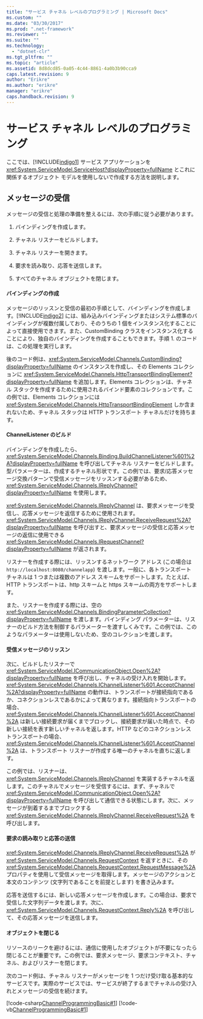 ```yaml
---
title: "サービス チャネル レベルのプログラミング | Microsoft Docs"
ms.custom: ""
ms.date: "03/30/2017"
ms.prod: ".net-framework"
ms.reviewer: ""
ms.suite: ""
ms.technology: 
  - "dotnet-clr"
ms.tgt_pltfrm: ""
ms.topic: "article"
ms.assetid: 8d8dcd85-0a05-4c44-8861-4a0b3b90cca9
caps.latest.revision: 9
author: "Erikre"
ms.author: "erikre"
manager: "erikre"
caps.handback.revision: 9
---
```

# サービス チャネル レベルのプログラミング
ここでは、[!INCLUDE[indigo1](../../../../includes/indigo1-md.md)] サービス アプリケーションを <xref:System.ServiceModel.ServiceHost?displayProperty=fullName> とこれに関係するオブジェクト モデルを使用しないで作成する方法を説明します。  
  
## メッセージの受信  
 メッセージの受信と処理の準備を整えるには、次の手順に従う必要があります。  
  
1.  バインディングを作成します。  
  
2.  チャネル リスナーをビルドします。  
  
3.  チャネル リスナーを開きます。  
  
4.  要求を読み取り、応答を送信します。  
  
5.  すべてのチャネル オブジェクトを閉じます。  
  
#### バインディングの作成  
 メッセージのリッスンと受信の最初の手順として、バインディングを作成します。[!INCLUDE[indigo2](../../../../includes/indigo2-md.md)] には、組み込みバインディングまたはシステム標準のバインディングが複数付属しており、そのうちの 1 個をインスタンス化することによって直接使用できます。また、CustomBinding クラスをインスタンス化することにより、独自のバインディングを作成することもできます。手順 1. のコードは、この処理を実行します。  
  
 後のコード例は、<xref:System.ServiceModel.Channels.CustomBinding?displayProperty=fullName> のインスタンスを作成し、その Elements コレクションに <xref:System.ServiceModel.Channels.HttpTransportBindingElement?displayProperty=fullName> を追加します。Elements コレクションは、チャネル スタックを作成するために使用されるバインド要素のコレクションです。この例では、Elements コレクションには <xref:System.ServiceModel.Channels.HttpTransportBindingElement> しか含まれないため、チャネル スタックは HTTP トランスポート チャネルだけを持ちます。  
  
#### ChannelListener のビルド  
 バインディングを作成したら、<xref:System.ServiceModel.Channels.Binding.BuildChannelListener%601%2A?displayProperty=fullName> を呼び出してチャネル リスナーをビルドします。型パラメーターは、作成するチャネル形状です。この例では、要求\/応答メッセージ交換パターンで受信メッセージをリッスンする必要があるため、<xref:System.ServiceModel.Channels.IReplyChannel?displayProperty=fullName> を使用します。  
  
 <xref:System.ServiceModel.Channels.IReplyChannel> は、要求メッセージを受信し、応答メッセージを返信するために使用されます。<xref:System.ServiceModel.Channels.IReplyChannel.ReceiveRequest%2A?displayProperty=fullName> を呼び出すと、要求メッセージの受信と応答メッセージの返信に使用できる <xref:System.ServiceModel.Channels.IRequestChannel?displayProperty=fullName> が返されます。  
  
 リスナーを作成する際には、リッスンするネットワーク アドレス \(この場合は `http://localhost:8080/channelapp`\) を渡します。一般に、各トランスポート チャネルは 1 つまたは複数のアドレス スキームをサポートします。たとえば、HTTP トランスポートは、http スキームと https スキームの両方をサポートします。  
  
 また、リスナーを作成する際には、空の <xref:System.ServiceModel.Channels.BindingParameterCollection?displayProperty=fullName> を渡します。バインディング パラメーターは、リスナーのビルド方法を制御するパラメーターを渡すしくみです。この例では、このようなパラメーターは使用しないため、空のコレクションを渡します。  
  
#### 受信メッセージのリッスン  
 次に、ビルドしたリスナーで <xref:System.ServiceModel.ICommunicationObject.Open%2A?displayProperty=fullName> を呼び出し、チャネルの受け入れを開始します。<xref:System.ServiceModel.Channels.IChannelListener%601.AcceptChannel%2A?displayProperty=fullName> の動作は、トランスポートが接続指向であるか、コネクションレスであるかによって異なります。接続指向トランスポートの場合、<xref:System.ServiceModel.Channels.IChannelListener%601.AcceptChannel%2A> は新しい接続要求が届くまでブロックし、接続要求が届いた時点で、その新しい接続を表す新しいチャネルを返します。HTTP などのコネクションレス トランスポートの場合、<xref:System.ServiceModel.Channels.IChannelListener%601.AcceptChannel%2A> は、トランスポート リスナーが作成する唯一のチャネルを直ちに返します。  
  
 この例では、リスナーは、<xref:System.ServiceModel.Channels.IReplyChannel> を実装するチャネルを返します。このチャネルでメッセージを受信するには、まず、チャネルで <xref:System.ServiceModel.ICommunicationObject.Open%2A?displayProperty=fullName> を呼び出して通信できる状態にします。次に、メッセージが到着するまでブロックする <xref:System.ServiceModel.Channels.IReplyChannel.ReceiveRequest%2A> を呼び出します。  
  
#### 要求の読み取りと応答の送信  
 <xref:System.ServiceModel.Channels.IReplyChannel.ReceiveRequest%2A> が <xref:System.ServiceModel.Channels.RequestContext> を返すときに、その <xref:System.ServiceModel.Channels.RequestContext.RequestMessage%2A> プロパティを使用して受信メッセージを取得します。メッセージのアクションと本文のコンテンツ \(文字列であることを前提とします\) を書き込みます。  
  
 応答を送信するには、新しい応答メッセージを作成します。この場合は、要求で受信した文字列データを渡します。次に、<xref:System.ServiceModel.Channels.RequestContext.Reply%2A> を呼び出して、その応答メッセージを送信します。  
  
#### オブジェクトを閉じる  
 リソースのリークを避けるには、通信に使用したオブジェクトが不要になったら閉じることが重要です。この例では、要求メッセージ、要求コンテキスト、チャネル、およびリスナーを閉じます。  
  
 次のコード例は、チャネル リスナーがメッセージを 1 つだけ受け取る基本的なサービスです。実際のサービスでは、サービスが終了するまでチャネルの受け入れとメッセージの受信を続けます。  
  
 [!code-csharp[ChannelProgrammingBasic#1](../../../../samples/snippets/csharp/VS_Snippets_CFX/channelprogrammingbasic/cs/serviceprogram.cs#1)]
 [!code-vb[ChannelProgrammingBasic#1](../../../../samples/snippets/visualbasic/VS_Snippets_CFX/channelprogrammingbasic/vb/serviceprogram.vb#1)]